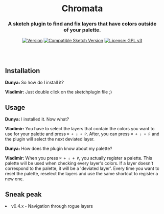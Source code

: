 <div align="center">

# Chromata

### A sketch plugin to find and fix layers that have colors outside of your palette.
[![Version](https://img.shields.io/badge/Version-0.3.5-green.svg)]()
[![Compatible Sketch Version](https://img.shields.io/badge/Sketch-49.3-green.svg)]()
[![License: GPL v3](https://img.shields.io/badge/License-GPL%20v3-blue.svg)](https://www.gnu.org/licenses/gpl-3.0)

</div>
<br></br>

## Installation

**Dunya:** So how do I install it?

**Vladimir:** Just double click on the sketchplugin file ;)

## Usage

**Dunya:** I installed it. Now what?

**Vladimir:**
You have to select the layers that contain the colors you want to use for your palette and press `⌘ + ⇧ + P`.
After, you can press `⌘ + ⇧ + F` and the plugin will select the next deviated layer.

**Dunya:** How does the plugin know about my palette?

**Vladimir:** When you press `⌘ + ⇧ + P`, you actually register a palette.
This palette will be used when checking every layer's colors. If a layer doesn't correspond to the palette, it will be a 'deviated layer'.
Every time you want to reset the palette, reselect the layers and use the same shortcut to register a new one.

## Sneak peak

<li>v0.4.x - Navigation through rogue layers</li>
